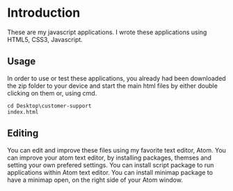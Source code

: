 # Introduction
These are my javascript applications. I wrote these applications using HTML5, CSS3, Javascript. 

## Usage
In order to use or test these applications, you already had been downloaded the zip folder to your device and start the main html files by either double clicking on them or, using cmd.

```batch
cd Desktop\customer-support
index.html
```

## Editing
You can edit and improve these files using my favorite text editor, Atom. You can improve your atom text editor, by installing packages, themses and setting your own prefered settings. You can install script package to run applications within Atom text editor. You can install minimap package to have a minimap open, on the right side of your Atom window. 


